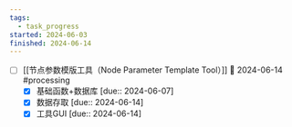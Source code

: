 ```yaml
---
tags:
  - task_progress
started: 2024-06-03
finished: 2024-06-14
---
```

- [ ] [[节点参数模版工具（Node Parameter Template Tool）]] 📅 2024-06-14 #processing  
	- [x] 基础函数+数据库 [due:: 2024-06-07] 
	- [x] 数据存取 [due:: 2024-06-14] 
	- [x] 工具GUI [due:: 2024-06-14] 